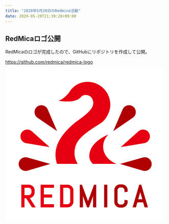 ```yaml
---
title: "2020年5月20日のRedmine活動"
date: 2020-05-20T21:39:28+09:00
---
```


## RedMicaロゴ公開

RedMicaのロゴが完成したので、GitHubにリポジトリを作成して公開。

https://github.com/redmica/redmica-logo

![](https://raw.githubusercontent.com/redmica/redmica-logo/master/redmica-logo-small.png)
